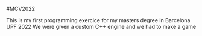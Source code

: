#MCV2022

This is my first programming exercice for my masters degree in Barcelona UPF 2022
We were given a custom C++ engine and we had to make a game
